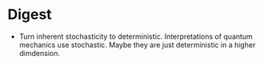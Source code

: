 # Digest

* Turn inherent stochasticity to deterministic. Interpretations of quantum mechanics use stochastic. Maybe they are just deterministic in a higher dimdension.
